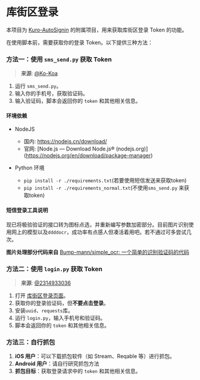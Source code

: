 # 库街区登录

本项目为 [Kuro-AutoSignin](https://github.com/mxyooR/Kuro-autosignin) 的附属项目，用来获取库街区登录 Token 的功能。

在使用脚本前，需要获取你的登录 Token。以下提供三种方法：

### 方法一：使用 `sms_send.py` 获取 Token
> **来源**: [@Ko-Koa](https://github.com/Ko-Koa)

1. 运行 `sms_send.py`。
2. 输入你的手机号，获取验证码。
3. 输入验证码，脚本会返回你的 `token` 和其他相关信息。

#### 环境依赖

- NodeJS
  - 国内: <https://nodejs.cn/download/>
  - 官网: [Node.js — Download Node.js® (nodejs.org)]
(https://nodejs.org/en/download/package-manager)
- Python 环境

  - `pip install -r ./requirements.txt`(若要使用短信发送来获取token)
  - `pip install -r ./requirements_normal.txt`(不使用`sms_send.py` 来获取token)

#### 短信登录工具说明

现已将极验验证的接口转为图标点选，并重新编写参数加密部分。目前图片识别使用网上的模型以及`ddddocr`，成功率有点感人但凑活着用吧。若不通过可多尝试几次。

**图片处理部分代码来自** [Bump-mann/simple_ocr: 一个简单的识别验证码的代码](https://github.com/Bump-mann/simple_ocr)

### 方法二：使用 `login.py` 获取 Token
> **来源**: [@2314933036](https://github.com/2314933036)

1. 打开 [库街区登录页面](https://www.kurobbs.com/mc/home/)。
2. 获取你的登录验证码，但**不要点击登录**。
3. 安装`uuid`、`requests`库。
4. 运行 `login.py`，输入手机号和验证码。
5. 脚本会返回你的 `token` 和其他相关信息。

### 方法三：自行抓包

1. **iOS 用户**：可以下载抓包软件（如 Stream、Reqable 等）进行抓包。
2. **Android 用户**：请自行研究抓包方法
3. **抓包目标**：获取登录请求中的 `token` 和其他相关信息。
